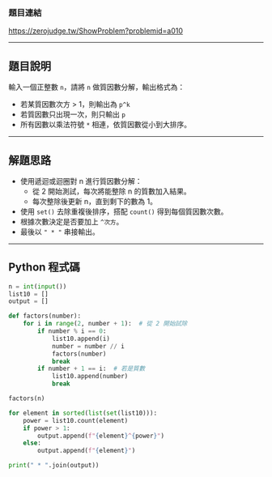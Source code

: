### 題目連結  
https://zerojudge.tw/ShowProblem?problemid=a010

---

## 題目說明  

輸入一個正整數 `n`，請將 `n` 做質因數分解，輸出格式為：

- 若某質因數次方 > 1，則輸出為 `p^k`  
- 若質因數只出現一次，則只輸出 `p`  
- 所有因數以乘法符號 `*` 相連，依質因數從小到大排序。

---

## 解題思路  

- 使用遞迴或迴圈對 n 進行質因數分解：
  - 從 2 開始測試，每次將能整除 n 的質數加入結果。
  - 每次整除後更新 n，直到剩下的數為 1。
- 使用 `set()` 去除重複後排序，搭配 `count()` 得到每個質因數次數。
- 根據次數決定是否要加上 `^次方`。
- 最後以 `" * "` 串接輸出。

---

## Python 程式碼  

```python
n = int(input())
list10 = []
output = []

def factors(number):
    for i in range(2, number + 1):  # 從 2 開始試除
        if number % i == 0:
            list10.append(i)
            number = number // i
            factors(number)
            break
        if number + 1 == i:  # 若是質數
            list10.append(number)
            break

factors(n)

for element in sorted(list(set(list10))):
    power = list10.count(element)
    if power > 1:
        output.append(f"{element}^{power}")
    else:
        output.append(f"{element}")

print(" * ".join(output))
